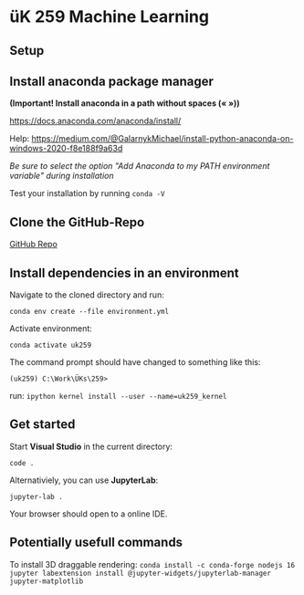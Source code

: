 # üK 259 Machine Learning

## Setup

## Install anaconda package manager

**(Important! Install anaconda in a path without spaces (« »))**

https://docs.anaconda.com/anaconda/install/

Help: https://medium.com/@GalarnykMichael/install-python-anaconda-on-windows-2020-f8e188f9a63d

_Be sure to select the option "Add Anaconda to my PATH environment variable" during installation_

Test your installation by running `conda -V`

## Clone the GitHub-Repo

[GitHub Repo](https://github.com/LuWidme/uk259)

## Install dependencies in an environment

Navigate to the cloned directory and run:

`conda env create --file environment.yml`

Activate environment:

`conda activate uk259`

The command prompt should have changed to something like this:

`(uk259) C:\Work\ÜKs\259>`

run:
`ipython kernel install --user --name=uk259_kernel`

## Get started

Start **Visual Studio** in the current directory:

`code .`

Alternativiely, you can use **JupyterLab**:

`jupyter-lab .`

Your browser should open to a online IDE.

## Potentially usefull commands

To install 3D draggable rendering:
`conda install -c conda-forge nodejs 16`
`jupyter labextension install @jupyter-widgets/jupyterlab-manager jupyter-matplotlib`
